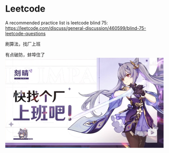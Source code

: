 # Leetcode
A recommended practice list is leetcode blind 75: https://leetcode.com/discuss/general-discussion/460599/blind-75-leetcode-questions 

刷算法，找厂上班

有点破防，蚌埠住了
![啊晴可爱喵](https://github.com/Evens1sen/Leetcode/blob/master/keqing.png)
